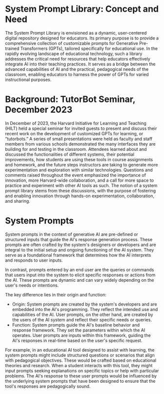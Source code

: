 # System Prompt Library: Concept and Need
The System Prompt Library is envisioned as a dynamic, user-centered digital repository designed for educators. Its primary purpose is to provide a comprehensive collection of customizable prompts for Generative Pre-trained Transformers (GPTs), tailored specifically for educational use. In the rapidly evolving landscape of educational technology, such a library addresses the critical need for resources that help educators effectively integrate AI into their teaching practices. It serves as a bridge between the advanced capabilities of AI and the practical, pedagogical needs of the classroom, enabling educators to harness the power of GPTs for varied instructional purposes.

# Background: TutorBot Seminar, December 2023
In December of 2023, the Harvard Initiative for Learning and Teaching (HILT) held a special seminar for invited guests to present and discuss their recent work on the development of customized GPTs for learning, or “tutorbots.” A series of small presentations were held as faculty and staff members from various schools demonstrated the many interfaces they are building for and testing in the classroom. Attendees learned about and discussed the functionalities of different systems, their potential improvements, how students are using these tools in course assignments and homework, and the future steps instructors are taking to generate more experimentation and exploration with similar technologies. Questions and comments raised throughout the event emphasized the importance of innovation, more Harvard-wide collaboration, and a call for more space to practice and experiment with other AI tools as such. The notion of a system prompt library stems from these discussions, with the purpose of fostering and enabling innovation through hands-on experimentation, collaboration, and sharing. 

# System Prompts
System prompts in the context of generative AI are pre-defined or structured inputs that guide the AI's response generation process. These prompts are often crafted by the system's designers or developers and are integral to the initial setup and ongoing functioning of the AI system. They serve as a foundational framework that determines how the AI interprets and responds to user inputs.

In contrast, prompts entered by an end user are the queries or commands that users input into the system to elicit specific responses or actions from the AI. These prompts are dynamic and can vary widely depending on the user's needs or intentions.

The key difference lies in their origin and function:
* Origin: System prompts are created by the system's developers and are embedded into the AI's programming. They reflect the intended use and capabilities of the AI. User prompts, on the other hand, are created by the users of the AI system and reflect their specific needs or queries.
* Function: System prompts guide the AI's baseline behavior and response framework. They set the parameters within which the AI operates. User prompts are inputs within this framework, guiding the AI's responses in real-time based on the user's specific request.

For example, in an educational AI tool designed to assist with learning, the system prompts might include structured questions or scenarios that align with pedagogical objectives. These would be crafted based on educational theories and research. When a student interacts with this tool, they might input prompts seeking explanations on specific topics or help with particular problems. The AI's response to these user prompts would be influenced by the underlying system prompts that have been designed to ensure that the tool's responses are pedagogically sound.
